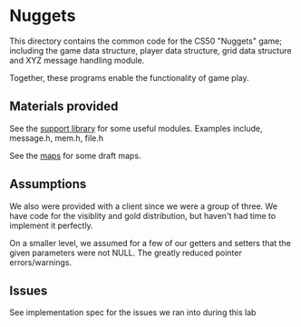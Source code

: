# Nuggets

This directory contains the common code for the CS50 "Nuggets" game; including the game data structure, player data structure, grid data structure and XYZ message handling module.

Together, these programs enable the functionality of game play.

## Materials provided

See the [support library](support/README.md) for some useful modules. Examples include, message.h, mem.h, file.h

See the [maps](maps/README.md) for some draft maps.

## Assumptions

We also were provided with a client since we were a group of three. 
We  have code for the visiblity and gold distribution, but haven't had time to implement it perfectly.

On a smaller level, we assumed for a few of our getters and setters that the given parameters were not NULL. The greatly reduced pointer errors/warnings.

## Issues
See implementation spec for the issues we ran into during this lab
